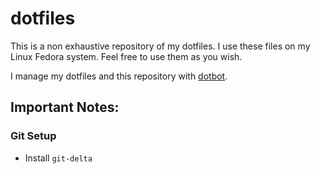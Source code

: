 # dotfiles
This is a non exhaustive repository of my dotfiles. I use these files on my Linux Fedora system. Feel free to use them as you wish.

I manage my dotfiles and this repository with [dotbot](https://github.com/anishathalye/dotbot).


## Important Notes:

### Git Setup
- Install `git-delta`
